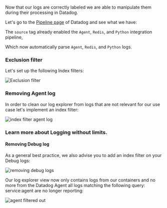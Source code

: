 Now that our logs are correctly labeled we are able to manipulate them during their processing in Datadog.

Let's go to the [Pipeline page](https://app.datadoghq.com/logs/pipelines) of Datadog and see what we have:

The `source` tag already enabled the `Agent`, `Redis`, and `Python` integration pipeline,

Which now automatically parse `Agent`, `Redis`, and `Python` logs.

### Exclusion filter

Let's set up the following Index filters:

![Exclusion filter](https://raw.githubusercontent.com/l0k0ms/workshops/master/log-workshop/assets/images/exclusion_filter.png)


### Removing Agent log

In order to clean our log explorer from logs that are not relevant for our use case let's implement an index filter:

![index filter agent log](https://raw.githubusercontent.com/l0k0ms/workshops/master/log-workshop/assets/images/index_filter_agent_log.png)

### Learn more about Logging without limits.

#### Removing Debug log

As a general best practice, we also advise you to add an index filter on your Debug logs:

![removing debug logs](https://raw.githubusercontent.com/l0k0ms/workshops/master/log-workshop/assets/images/removing_debug_logs.png)

Our log explorer view now only contains logs from our containers and no more from the Datadog Agent all logs matching the following query: service:agent are no longer reporting:

![agent filtered out](https://raw.githubusercontent.com/l0k0ms/workshops/master/log-workshop/assets/images/agent_filtered_out.png)